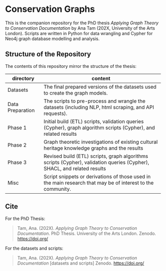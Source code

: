 # Conservation Graphs

This is the companion repository for the PhD thesis *Applying Graph Theory to Conservation Documentation* by Ana Tam (202X, University of the Arts London). 
Scripts are written in Python for data wrangling and Cypher for Neo4j graph database modelling and analysis.

## Structure of the Repository

The contents of this repository mirror the structure of the thesis:

directory | content
--- | ---
Datasets | The final prepared versions of the datasets used to create the graph models.
Data Preparation | The scripts to pre-process and wrangle the datasets (including NLP, html scraping, and API requests).
Phase 1 | Initial build (ETL) scripts, validation queries (Cypher), graph algorithm scripts (Cypher), and related results
Phase 2 | Graph theoretic investigations of existing cultural heritage knowledge graphs and the results
Phase 3 | Revised build (ETL) scripts, graph algorithms scripts (Cypher), validation queries (Cypher), SHACL, and related results
Misc | Script snippets or derivations of those used in the main research that may be of interest to the community.


## Cite

For the PhD Thesis:  
>Tam, Ana. (202X). *Applying Graph Theory to Conservation Documentation*. PhD Thesis. University of the Arts London. Zenodo. https://doi.org/

For the datasets and scripts:  
>Tam, Ana. (202X). *Applying Graph Theory to Conservation Documentation* [datasets and scripts] Zenodo. https://doi.org/



